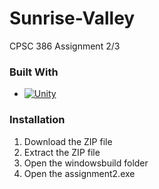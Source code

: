 # Sunrise-Valley
CPSC 386 Assignment 2/3

### Built With
* [![Unity][Unity.com]][Unity-url]

### Installation
1. Download the ZIP file
2. Extract the ZIP file
3. Open the windowsbuild folder
4. Open the assignment2.exe

<!--Markdown Links And Images -->
[Unity.com]: https://upload.wikimedia.org/wikipedia/commons/1/19/Unity_Logo.png
[Unity-url]: https://unity.com/

